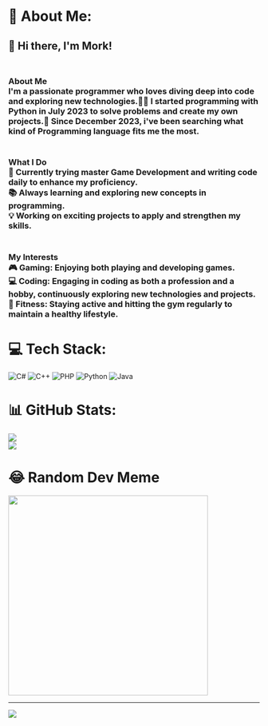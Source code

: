 # 💫 About Me:
## **👋 Hi there, I'm Mork!**<br><br>
### **About Me**<br>I'm a passionate programmer who loves diving deep into code and exploring new technologies.👨‍💻 I started programming with Python in July 2023 to solve problems and create my own projects.🐍 Since December 2023, i've been searching what kind of Programming language fits me the most. <br><br>
### **What I Do**<br>🌟 Currently trying master Game Development and writing code daily to enhance my proficiency.  <br>📚 Always learning and exploring new concepts in programming.  <br>💡 Working on exciting projects to apply and strengthen my skills.  <br><br>
### **My Interests**<br>🎮 Gaming: Enjoying both playing and developing games.  <br>💻 Coding: Engaging in coding as both a profession and a hobby, continuously exploring new technologies and projects.  <br>💪 Fitness: Staying active and hitting the gym regularly to maintain a healthy lifestyle.  <br>

# **💻 Tech Stack**:
![C#](https://img.shields.io/badge/c%23-%23239120.svg?style=for-the-badge&logo=csharp&logoColor=white) ![C++](https://img.shields.io/badge/c++-%2300599C.svg?style=for-the-badge&logo=c%2B%2B&logoColor=white) ![PHP](https://img.shields.io/badge/php-%23777BB4.svg?style=for-the-badge&logo=php&logoColor=white) ![Python](https://img.shields.io/badge/python-3670A0?style=for-the-badge&logo=python&logoColor=ffdd54) ![Java](https://img.shields.io/badge/java-%23ED8B00.svg?style=for-the-badge&logo=openjdk&logoColor=white)

# **📊 GitHub Stats**:
![](https://github-readme-stats.vercel.app/api?username=mork02&theme=onedark&hide_border=false&include_all_commits=true&count_private=true)<br/>
![](https://github-readme-streak-stats.herokuapp.com/?user=mork02&theme=onedark&hide_border=false)<br/>

# **😂 Random Dev Meme**
<img src='https://randommeme-five.vercel.app/' style="height: 400px;"/>

---
[![](https://visitcount.itsvg.in/api?id=mork02&icon=7&color=1)](https://visitcount.itsvg.in)

<!-- Proudly created with GPRM ( https://gprm.itsvg.in ) -->
